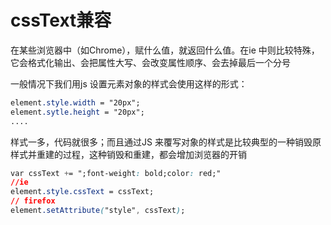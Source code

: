 # cssText兼容

在某些浏览器中（如Chrome），赋什么值，就返回什么值。在ie 中则比较特殊，它会格式化输出、会把属性大写、会改变属性顺序、会去掉最后一个分号

一般情况下我们用js 设置元素对象的样式会使用这样的形式：

``` css
element.style.width = "20px";
element.sytle.height = "20px";
....
```

样式一多，代码就很多；而且通过JS 来覆写对象的样式是比较典型的一种销毁原样式并重建的过程，这种销毁和重建，都会增加浏览器的开销

``` css
var cssText += ";font-weight: bold;color: red;"
//ie
element.style.cssText = cssText;
// firefox
element.setAttribute("style", cssText);
```


